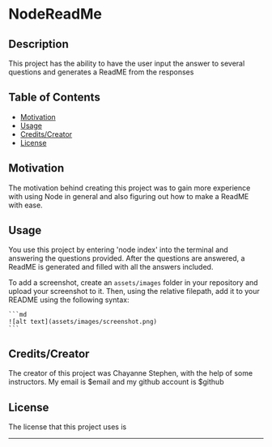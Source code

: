 # NodeReadMe

## Description

This project has the ability to have the user input the answer to several questions and generates a ReadME from the responses

## Table of Contents 


- [Motivation](#motivation)
- [Usage](#usage)
- [Credits/Creator](#credits)
- [License](#license)

## Motivation

The motivation behind creating this project was to gain more experience with using Node in general and also figuring out how to make a ReadME with ease.

## Usage
You use this project by entering 'node index' into the terminal and answering the questions provided. After the questions are answered, a ReadME is generated and filled with all the answers included.

To add a screenshot, create an `assets/images` folder in your repository and upload your screenshot to it. Then, using the relative filepath, add it to your README using the following syntax:

    ```md
    ![alt text](assets/images/screenshot.png)
    ```

## Credits/Creator
The creator of this project was Chayanne Stephen, with the help of some instructors. My email is $email and my github account is $github

## License

The license that this project uses is

---


